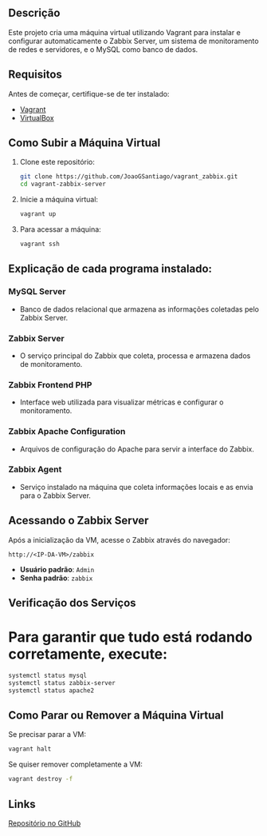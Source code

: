## Descrição
Este projeto cria uma máquina virtual utilizando Vagrant para instalar e configurar automaticamente o Zabbix Server, um sistema de monitoramento de redes e servidores, e o MySQL como banco de dados.

## Requisitos
Antes de começar, certifique-se de ter instalado:
- [Vagrant](https://www.vagrantup.com/downloads)
- [VirtualBox](https://www.virtualbox.org/)

## Como Subir a Máquina Virtual
1. Clone este repositório:
   ```bash
   git clone https://github.com/JoaoGSantiago/vagrant_zabbix.git
   cd vagrant-zabbix-server
   ```
2. Inicie a máquina virtual:
   ```bash
   vagrant up
   ```
3. Para acessar a máquina:
   ```bash
   vagrant ssh
   ```

## Explicação de cada programa instalado:

### MySQL Server
- Banco de dados relacional que armazena as informações coletadas pelo Zabbix Server.

### Zabbix Server
- O serviço principal do Zabbix que coleta, processa e armazena dados de monitoramento.

### Zabbix Frontend PHP
- Interface web utilizada para visualizar métricas e configurar o monitoramento.

### Zabbix Apache Configuration
- Arquivos de configuração do Apache para servir a interface do Zabbix.

### Zabbix Agent
- Serviço instalado na máquina que coleta informações locais e as envia para o Zabbix Server.

## Acessando o Zabbix Server
Após a inicialização da VM, acesse o Zabbix através do navegador:
```
http://<IP-DA-VM>/zabbix
```
- **Usuário padrão**: `Admin`
- **Senha padrão**: `zabbix`


## Verificação dos Serviços
# Para garantir que tudo está rodando corretamente, execute:
```bash
systemctl status mysql
systemctl status zabbix-server
systemctl status apache2
```

## Como Parar ou Remover a Máquina Virtual
Se precisar parar a VM:
```bash
vagrant halt
```
Se quiser remover completamente a VM:
```bash
vagrant destroy -f
```

## Links
[Repositório no GitHub](https://github.com/JoaoGSantiago/vagrant_zabbix/)
